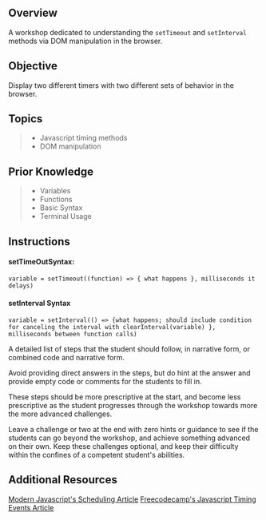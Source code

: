 ## Overview

A workshop dedicated to understanding the `setTimeout` and `setInterval` methods via DOM manipulation in the browser.

## Objective

Display two different timers with two different sets of behavior in the browser.

## Topics

> - Javascript timing methods
> - DOM manipulation

## Prior Knowledge

> - Variables
> - Functions
> - Basic Syntax
> - Terminal Usage

## Instructions

#### setTimeOutSyntax:

`variable = setTimeout((function) => { what happens }, milliseconds it delays)`

#### setInterval Syntax

`variable = setInterval(() => {what happens; should include condition for canceling the interval with clearInterval(variable) }, milliseconds between function calls)`

A detailed list of steps that the student should follow, in narrative form, or combined code and narrative form.

Avoid providing direct answers in the steps, but do hint at the answer and provide empty code or comments for the students to fill in.

These steps should be more prescriptive at the start, and become less prescriptive as the student progresses through the workshop towards more the more advanced challenges.

Leave a challenge or two at the end with zero hints or guidance to see if the students can go beyond the workshop, and achieve something advanced on their own. Keep these challenges optional, and keep their difficulty within the confines of a competent student's abilities.

## Additional Resources

[Modern Javascript's Scheduling Article](https://javascript.info/settimeout-setinterval)
[Freecodecamp's Javascript Timing Events Article](https://www.freecodecamp.org/news/javascript-timing-events-settimeout-and-setinterval/)
